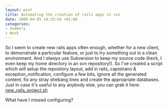 ```yaml
---
layout: post
title: Automating the creation of rails apps in svn
date: 2006-04-05 14:33:54 +01:00
categories:
- Geekery
- Work
---
```

So I seem to create new rails apps often enough, whether for a new client, to demonstrate a particular feature, or just to try something out in a clean environment.  And I *always* use Subversion to keep my source code (heck, I even keep my home directory in an svn repository!).  So I've created a script which will setup the repository layout, add in rails, capistrano & exception\_notification, configure a few bits, ignore all the generated content, fix any stray shebang lines and create the appropriate databases.  Just in case it's useful to any anybody else, you can grab it here: [new\_rails\_project.sh](http://woss.name/dist/new_rails_project.sh)

What have I missed configuring?
